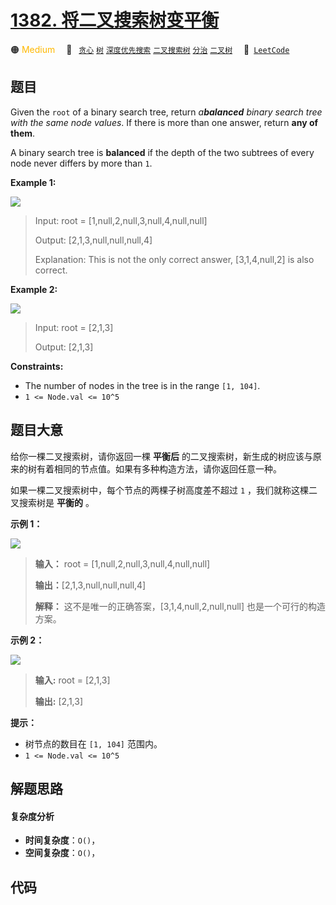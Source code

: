 # [1382. 将二叉搜索树变平衡](https://leetcode.com/problems/balance-a-binary-search-tree)

🟠 <font color=#ffb800>Medium</font>&emsp; 🔖&ensp; [`贪心`](/outline/tag/greedy.md) [`树`](/outline/tag/tree.md) [`深度优先搜索`](/outline/tag/depth-first-search.md) [`二叉搜索树`](/outline/tag/binary-search-tree.md) [`分治`](/outline/tag/divide-and-conquer.md) [`二叉树`](/outline/tag/binary-tree.md)&emsp; 🔗&ensp;[`LeetCode`](https://leetcode.com/problems/balance-a-binary-search-tree)

## 题目

Given the `root` of a binary search tree, return _a**balanced** binary search
tree with the same node values_. If there is more than one answer, return
**any of them**.

A binary search tree is **balanced** if the depth of the two subtrees of every
node never differs by more than `1`.



**Example 1:**

![](https://assets.leetcode.com/uploads/2021/08/10/balance1-tree.jpg)

> Input: root = [1,null,2,null,3,null,4,null,null]
> 
> Output: [2,1,3,null,null,null,4]
> 
> Explanation: This is not the only correct answer, [3,1,4,null,2] is also correct.

**Example 2:**

![](https://assets.leetcode.com/uploads/2021/08/10/balanced2-tree.jpg)

> Input: root = [2,1,3]
> 
> Output: [2,1,3]

**Constraints:**

  * The number of nodes in the tree is in the range `[1, 104]`.
  * `1 <= Node.val <= 10^5`


## 题目大意

给你一棵二叉搜索树，请你返回一棵 **平衡后**  的二叉搜索树，新生成的树应该与原来的树有着相同的节点值。如果有多种构造方法，请你返回任意一种。

如果一棵二叉搜索树中，每个节点的两棵子树高度差不超过 `1` ，我们就称这棵二叉搜索树是 **平衡的** 。



**示例 1：**

![](https://assets.leetcode.com/uploads/2021/08/10/balance1-tree.jpg)

> 
> 
> 
> 
> 
> **输入：** root = [1,null,2,null,3,null,4,null,null]
> 
> **输出：**[2,1,3,null,null,null,4]
> 
> **解释：** 这不是唯一的正确答案，[3,1,4,null,2,null,null] 也是一个可行的构造方案。
> 
> 

**示例 2：**

![](https://assets.leetcode.com/uploads/2021/08/10/balanced2-tree.jpg)

> 
> 
> 
> 
> 
> **输入:** root = [2,1,3]
> 
> **输出:** [2,1,3]
> 
> 



**提示：**

  * 树节点的数目在 `[1, 104]` 范围内。
  * `1 <= Node.val <= 10^5`


## 解题思路

#### 复杂度分析

- **时间复杂度**：`O()`，
- **空间复杂度**：`O()`，

## 代码

```javascript

```
